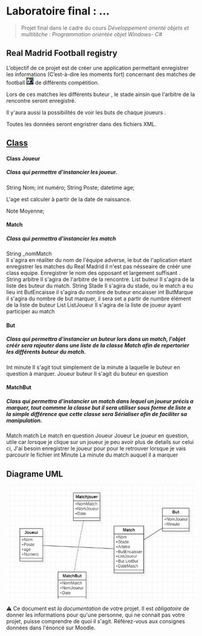 # Laboratoire final : ... #

> Projet final dans le cadre du cours *Développement orienté objets et multitâche : Programmation orientée objet Windows- C#*

## Real Madrid  Football registry ##

L’objectif de ce projet est de créer une application permettant enregistrer les informations (C’est-à-dire les moments fort) concernant des matches de football ![alt](./260px-Football_Pallo_valmiina-cropped.jpg) de différents compétition. 

Lors de ces matches les différents buteur , le stade ainsin que l'arbitre de la rencontre seront enregistré. 

Il y'aura aussi la possibilités de voir les buts de chaque joueurs .

Toutes les données seront engristrer dans des fichiers XML.


## <u>Class</u> ##



#### Class Joueur  ####

##### Class qui permettre d'instancier les joueur.

String Nom;
int numéro;
String Poste;
datetime age; 

L'age est calculer à partir de la date de naissance.

Note Moyenne;

#### Match ####

##### Class qui permettra  d'instancier les match

 String _nomMatch  
  Il s'agira en réaliter du nom de l'équipe adverse, le but de l'aplication etant enregistrer les matches du Real Madrid il n'est pas nésseaire de créér une class equipe. Enregistrer le nom des opposant et largement suffisant .
 String arbitre 
  Il s'agira de l'arbitre de la rencontre.
  List<but> buteur
  Il s'agira de la liste des buteur du match.
  String Stade 
  Il s'agira du stade, ou le match a eu lieu
 int ButEncaisse 
  il s'agira du nombre de buteur encaisser 
  int ButMarque 
  il s'agira du nombre de but marquer, il sera set a partir de numbre élément de la liste de buteur
  List<Joueur> ListJoueur
  Il s'agira de la liste de joueur ayant  participer au match
  
  
#### But ####

##### Class qui permettra  d'instancier un buteur lors dans un match, l'objet créér sera rajouter dans une liste de la classe Match afin de repertorier les différents buteur du match.
  
  Int minute 
  Il s'agit tout simplement de la minute à laquelle le buteur en question à marquer.
  Joueur buteur
  Il s'agit du buteur en question
  
#### MatchBut ####

##### Class qui permettra  d'instancier un match dans lequel un joueur précis a marquer, tout commme la classe but il sera utiliser sous forme de liste a la simple différence que cette classe sera Sérialiser afin de faciliter sa manipulation.
  
 Match match 
  Le match en question 
 Joueur Joueur
  Le joueur en question, utile car lorsque je clique sur un joueur je peu avoir plus de details sur celui ci, J'ai besoin enregistrer le joueur pour pour le retrouver lorsque je vais parcourir le fichier
  int Minute
  La minute du match auquel il a marquer 


## Diagrame UML
 
![alt](UML.jpg)


  
  
  








⚠️ Ce document est *la documentation* de votre projet. Il est *obligatoire* de donner les informations pour qu'une personne, qui ne connait pas votre projet, puisse comprendre de quoi il s'agit. Référez-vous aux consignes données dans l'énoncé sur Moodle.

